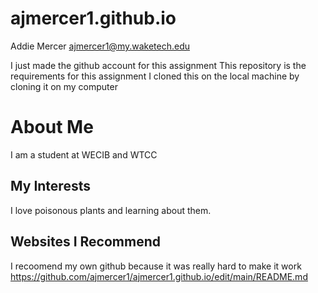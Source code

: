 # ajmercer1.github.io

Addie Mercer 
ajmercer1@my.waketech.edu

I just made the github account for this assignment 
This repository is the requirements for this assignment 
I cloned this on the local machine by cloning it on my computer


# About Me
I am a student at WECIB and WTCC
## My Interests
I love poisonous plants and learning about them.
## Websites I Recommend
I recoomend my own github because it was really hard to make it work
https://github.com/ajmercer1/ajmercer1.github.io/edit/main/README.md
